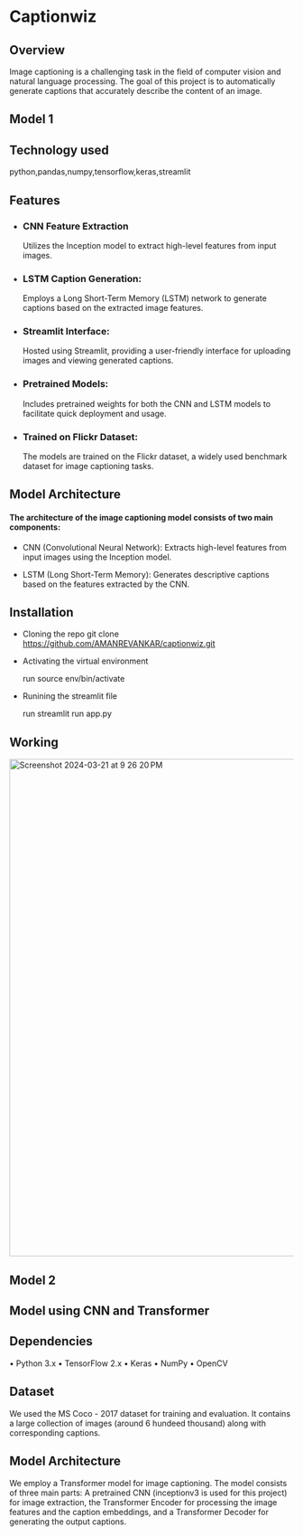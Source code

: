 # Captionwiz

## Overview 
Image captioning is a challenging task in the field of computer vision and natural language processing. The goal of this project is to automatically generate captions that accurately describe the content of an image.

## Model 1

## Technology used
python,pandas,numpy,tensorflow,keras,streamlit


## Features
- ###  CNN Feature Extraction
   Utilizes the Inception model to extract high-level features from input images.
- ### LSTM Caption Generation:
    Employs a Long Short-Term Memory (LSTM) network to generate captions based on the extracted image features.
- ###  Streamlit Interface:
    Hosted using Streamlit, providing a user-friendly interface for uploading images and viewing generated captions.
- ### Pretrained Models:
   Includes pretrained weights for both the CNN and LSTM models to facilitate quick deployment and usage.
- ### Trained on Flickr Dataset:
   The models are trained on the Flickr dataset, a widely used benchmark dataset for image captioning tasks.

## Model Architecture

#### The architecture of the image captioning model consists of two main components:

- CNN (Convolutional Neural Network): Extracts high-level features from input images using the Inception model.

- LSTM (Long Short-Term Memory): Generates descriptive captions based on the features extracted by the CNN.

## Installation
- Cloning the repo
  git clone https://github.com/AMANREVANKAR/captionwiz.git
- Activating the virtual environment
  
   run source env/bin/activate
- Runining the streamlit file
  
   run streamlit run app.py

## Working
<img width="880" alt="Screenshot 2024-03-21 at 9 26 20 PM" src="https://github.com/AMANREVANKAR/captionwiz/assets/122635887/83e2b474-71a0-4f6d-bedb-710f6a6a517a">

## Model 2

## Model using CNN and Transformer

## Dependencies
•⁠  ⁠Python 3.x
•⁠  ⁠TensorFlow 2.x
•⁠  ⁠Keras
•⁠  ⁠NumPy
•⁠  ⁠OpenCV

 
## Dataset
We used the MS Coco - 2017 dataset for training and evaluation. It contains a large collection of images (around 6 hundeed thousand) along with corresponding captions.

## Model Architecture
We employ a Transformer model for image captioning. The model consists of three main parts: A pretrained CNN (inceptionv3 is used for this project) for image extraction, the Transformer Encoder for processing the image features and the caption embeddings, and a Transformer Decoder for generating the output captions.
